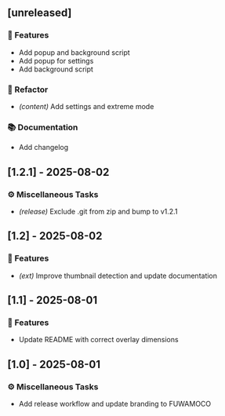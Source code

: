## [unreleased]

### 🚀 Features

- Add popup and background script
- Add popup for settings
- Add background script

### 🚜 Refactor

- *(content)* Add settings and extreme mode

### 📚 Documentation

- Add changelog
## [1.2.1] - 2025-08-02

### ⚙️ Miscellaneous Tasks

- *(release)* Exclude .git from zip and bump to v1.2.1
## [1.2] - 2025-08-02

### 🚀 Features

- *(ext)* Improve thumbnail detection and update documentation
## [1.1] - 2025-08-01

### 🚀 Features

- Update README with correct overlay dimensions
## [1.0] - 2025-08-01

### ⚙️ Miscellaneous Tasks

- Add release workflow and update branding to FUWAMOCO
